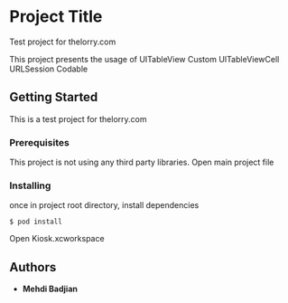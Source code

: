 # Project Title

Test project for thelorry.com

This project presents the usage of 
UITableView 
Custom UITableViewCell
URLSession
Codable

## Getting Started

This is a test project for thelorry.com

### Prerequisites

This project is not using any third party libraries.
Open main project file


### Installing

once in project root directory, install dependencies

```
$ pod install
```

Open Kiosk.xcworkspace 

## Authors

* **Mehdi Badjian** 
